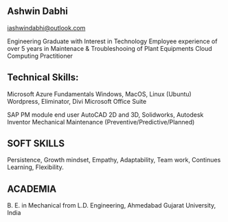 ## Ashwin Dabhi

iashwindabhi@outlook.com

Engineering Graduate with Interest in Technology
Employee experience of over 5 years in Maintenace & Troubleshooing of Plant Equipments
Cloud Computing Practitioner

## Technical Skills:

Microsoft Azure Fundamentals
Windows, MacOS, Linux (Ubuntu)
Wordpress, Eliminator, Divi
Microsoft Office Suite

SAP PM module end user
AutoCAD 2D and 3D, Solidworks, Autodesk Inventor
Mechanical Maintenance (Preventive/Predictive/Planned)

## SOFT SKILLS

Persistence, Growth mindset, Empathy, Adaptability, Team work, Continues Learning,  Flexibility.

## ACADEMIA 

B. E. in Mechanical from L.D. Engineering, Ahmedabad Gujarat University, India







